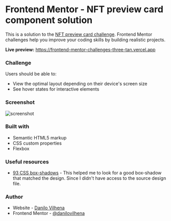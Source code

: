 # Frontend Mentor - NFT preview card component solution

This is a solution to the [NFT preview card challenge](https://www.frontendmentor.io/challenges/nft-preview-card-component-SbdUL_w0U). Frontend Mentor challenges help you improve your coding skills by building realistic projects.   
  
**Live preview:** https://frontend-mentor-challenges-three-tan.vercel.app

### Challenge

Users should be able to:
- View the optimal layout depending on their device's screen size
- See hover states for interactive elements

### Screenshot

![screenshot](https://user-images.githubusercontent.com/54288190/142728978-ce06523e-29ac-4d3c-88b3-cc6fb477e316.png)

### Built with

- Semantic HTML5 markup
- CSS custom properties
- Flexbox

### Useful resources

- [93 CSS box-shadows](https://getcssscan.com/css-box-shadow-examples?ref=devto) - This helped me to look for a good box-shadow that matched the design. Since I didn't have access to the source design file.

### Author

- Website - [Danilo Vilhena](https://danilovilhena.com)
- Frontend Mentor - [@danilovilhena](https://www.frontendmentor.io/profile/danilovilhena)
